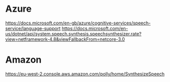 # Azure

https://docs.microsoft.com/en-gb/azure/cognitive-services/speech-service/language-support
https://docs.microsoft.com/en-us/dotnet/api/system.speech.synthesis.speechsynthesizer.rate?view=netframework-4.8&viewFallbackFrom=netcore-3.0


# Amazon

https://eu-west-2.console.aws.amazon.com/polly/home/SynthesizeSpeech

